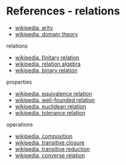 
<!-- ======================================================================= -->
# References - relations

* [wikipedia, arity](https://en.wikipedia.org/wiki/Arity)
* [wikipedia, domain theory](https://en.wikipedia.org/wiki/Domain_theory)

relations

* [wikipedia, finitary relation](https://en.wikipedia.org/wiki/Finitary_relation)
* [wikipedia, relation algebra](https://en.wikipedia.org/wiki/Relation_algebra)
* [wikipedia, binary relation](https://en.wikipedia.org/wiki/Binary_relation)

properties

* [wikipedia, equivalence relation](https://en.wikipedia.org/wiki/Equivalence_relation)
* [wikipedia, well-founded relation](https://en.wikipedia.org/wiki/Well-founded_relation)
* [wikipedia, euclidean relation](https://en.wikipedia.org/wiki/Euclidean_relation)
* [wikipedia, tolerance relation](https://en.wikipedia.org/wiki/Tolerance_relation)

operations

* [wikipedia, composition](https://en.wikipedia.org/wiki/Composition_of_relations)
* [wikipedia, transitive closure](https://en.wikipedia.org/wiki/Transitive_closure)
* [wikipedia, transitive reduction](https://en.wikipedia.org/wiki/Transitive_reduction)
* [wikipedia, converse relation](https://en.wikipedia.org/wiki/Converse_relation)
